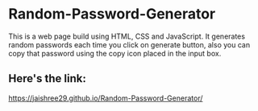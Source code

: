 # Random-Password-Generator

This is a web page build using HTML, CSS and JavaScript. It generates random passwords each time you click on generate button, also you can copy that password using the copy icon placed in the input box.

## Here's the link:

https://jaishree29.github.io/Random-Password-Generator/
